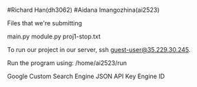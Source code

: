 #Richard Han(dh3062)
#Aidana Imangozhina(ai2523)

Files that we're submitting

main.py
module.py
proj1-stop.txt

To run our project in our server, ssh guest-user@35.229.30.245.

Run the program using: /home/ai2523/run <google api key> <google engine id> <precision> <query>

Google Custom Search Engine 
JSON API Key
Engine ID
